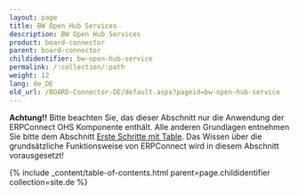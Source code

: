 ```yaml
---
layout: page
title: BW Open Hub Services
description: BW Open Hub Services
product: board-connector
parent: board-connector
childidentifier: bw-open-hub-service
permalink: /:collection/:path
weight: 12
lang: de_DE
old_url: /BOARD-Connector-DE/default.aspx?pageid=bw-open-hub-service
---
```


**Achtung!!** Bitte beachten Sie, das dieser Abschnitt nur die Anwendung der ERPConnect OHS Komponente enthält. Alle anderen Grundlagen entnehmen Sie bitte dem Abschnitt [Erste Schritte mit Table](./erste-schritte-mit-table). Das Wissen über die grundsätzliche Funktionsweise von ERPConnect wird in diesem Abschnitt vorausgesetzt!

{% include _content/table-of-contents.html parent=page.childidentifier collection=site.de %}